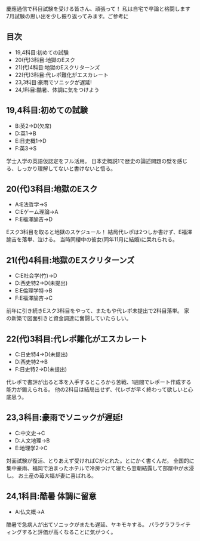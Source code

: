 ﻿---
layout: post
categories: [慶應通信, 日常]
tags: [慶應通信, 科目試験]
slug: "1138"
---
慶應通信で科目試験を受ける皆さん、頑張って！
私は自宅で卒論と格闘します
7月試験の思い出を少し振り返ってみます。ご参考に

## 目次
* 19,4科目:初めての試験
* 20(代)3科目:地獄のEスク
* 21(代)4科目:地獄のEスクリターンズ
* 22(代)3科目:代レポ難化がエスカレート
* 23,3科目:豪雨でソニックが遅延!
* 24,1科目:酷暑、体調に気をつけよう

## 19,4科目:初めての試験
* B:英2->D(欠席)
* D:英1->B
* E:日史概1->D
* F:英3->S

学士入学の英語仮認定をフル活用。
日本史概説1で歴史の論述問題の壁を感じる、しっかり理解してないと書けないと悟る。

## 20(代)3科目:地獄のEスク
* A:E法哲学->S
* C:Eゲーム理論->A
* F:E福澤諭吉->D

Eスク3科目を取ると地獄のスケジュール！
結局代レポは2つしか書けず、E福澤諭吉を落単、泣ける。
当時同棲中の彼女(同年11月に結婚)に呆れられる。

## 21(代)4科目:地獄のEスクリターンズ
* C:E社会学(竹)->D
* D:西史特2->D(未提出)
* E:E倫理学特->B
* F:E福澤諭吉->C

前年に引き続きEスク3科目をやって、またもや代レポ未提出で2科目落単。
家の新築で図面引きと資金調達に奮闘していたらしい。

## 22(代)3科目:代レポ難化がエスカレート
* C:日史特4->D(未提出)
* D:西史特2->B
* F:日史特2->D(未提出)

代レポで書評が出ると本を入手するところから苦戦、1週間でレポート作成する能力が鍛えられる。
他の2科目は結局出せず、代レポが早く終わって欲しいと心底思う。

## 23,3科目:豪雨でソニックが遅延!
* C:中文史->C
* D:人文地理->B
* E:地理学2->C

対面試験が復活、とりあえず受ければCがとれた。とにかく書くんだ。
全国的に集中豪雨、福岡で泊まったホテルで冷房つけて寝たら翌朝結露して部屋中が水浸し。
お土産の苺大福が妻に喜ばれる。

## 24,1科目:酷暑 体調に留意
* A:仏文概->A

酷暑で急病人が出てソニックがまたも遅延、ヤキモキする。
パラグラフライティングすると評価が高くなることに気がつく。
